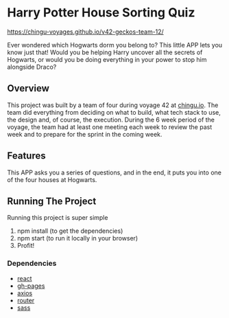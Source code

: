 # Harry Potter House Sorting Quiz
https://chingu-voyages.github.io/v42-geckos-team-12/

Ever wondered which Hogwarts dorm you belong to? This little APP lets you know just that! 
Would you be helping Harry uncover all the secrets of Hogwarts, or would you be doing everything in your power to stop him alongside Draco?

## Overview
This project was built by a team of four during voyage 42 at [chingu.io](https://www.chingu.io/).
The team did everything from deciding on what to build, what tech stack to use, the design and, of course, the execution.
During the 6 week period of the voyage, the team had at least one meeting each week to review the past week and to prepare for the sprint in the coming week.

## Features
This APP asks you a series of questions, and in the end, it puts you into one of the four houses at Hogwarts.

## Running The Project
Running this project is super simple
1. npm install (to get the dependencies)
2. npm start (to run it locally in your browser)
3. Profit!

### Dependencies
+ [react](https://reactjs.org/)
+ [gh-pages](https://www.npmjs.com/package/gh-pages)
+ [axios](https://www.npmjs.com/package/axios)
+ [router](https://www.npmjs.com/package/react-router)
+ [sass](https://www.npmjs.com/package/sass)
